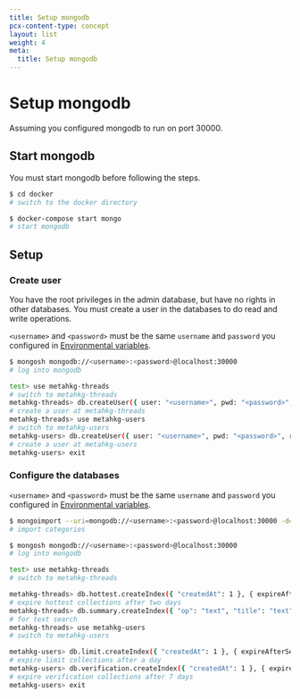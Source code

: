 ```yaml
---
title: Setup mongodb
pcx-content-type: concept
layout: list
weight: 4
meta:
  title: Setup mongodb
---
```


# Setup mongodb

Assuming you configured mongodb to run on port 30000.

## Start mongodb

You must start mongodb before following the steps.

```bash
$ cd docker
# switch to the docker directory

$ docker-compose start mongo
# start mongodb
```

## Setup

### Create user

You have the root privileges in the admin database, but have no rights in other databases.
You must create a user in the databases to do read and write operations.

`<username>` and `<password>` must be the same `username` and `password` you configured in [Environmental variables](./env).

```bash
$ mongosh mongodb://<username>:<password>@localhost:30000
# log into mongodb

test> use metahkg-threads
# switch to metahkg-threads
metahkg-threads> db.createUser({ user: "<username>", pwd: "<password>", roles: [ { role: "readWrite", db: "metahkg-threads" } ] })
# create a user at metahkg-threads
metahkg-threads> use metahkg-users
# switch to metahkg-users
metahkg-users> db.createUser({ user: "<username>", pwd: "<password>", roles: [ { role: "readWrite", db: "metahkg-users" } ] })
# create a user at metahkg-users
metahkg-users> exit
```

### Configure the databases

`<username>` and `<password>` must be the same `username` and `password` you configured in [Environmental variables](./env).

```bash
$ mongoimport --uri=mongodb://<username>:<password>@localhost:30000 -d=metahkg-threads metahkg-server/templates/server/category.json
# import categories

$ mongosh mongodb://<username>:<password>@localhost:30000
# log into mongodb

test> use metahkg-threads
# switch to metahkg-threads

metahkg-threads> db.hottest.createIndex({ "createdAt": 1 }, { expireAfterSeconds: 172800 })
# expire hottest collections after two days
metahkg-threads> db.summary.createIndex({ "op": "text", "title": "text" }) 
# for text search
metahkg-threads> use metahkg-users
# switch to metahkg-users

metahkg-users> db.limit.createIndex({ "createdAt": 1 }, { expireAfterSeconds: 86400 })
# expire limit collections after a day
metahkg-users> db.verification.createIndex({ "createdAt": 1 }, { expireAfterSeconds: 604800 })
# expire verification collections after 7 days
metahkg-users> exit
```
